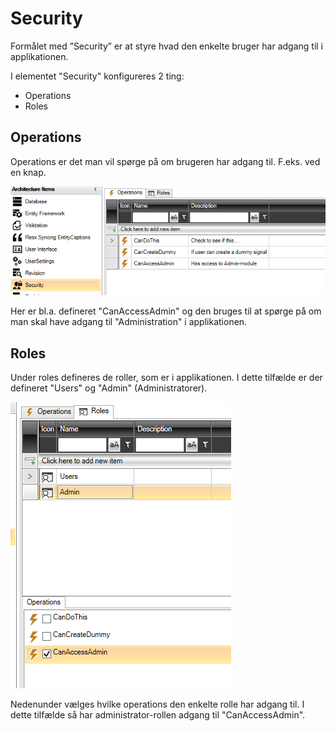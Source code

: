 # Security

Formålet med ”Security” er at styre hvad den enkelte bruger har adgang til i applikationen.

I elementet "Security" konfigureres 2 ting:

- Operations
- Roles

## Operations

Operations er det man vil spørge på om brugeren har adgang til. F.eks. ved en knap.

![Alt text](media/security.png)

Her er bl.a. defineret "CanAccessAdmin" og den bruges til at spørge på om man skal have adgang til "Administration" i applikationen.

## Roles

Under roles defineres de roller, som er i applikationen. I dette tilfælde er der defineret "Users" og "Admin" (Administratorer).

![Alt text](media/security-1.png)

Nedenunder vælges hvilke operations den enkelte rolle har adgang til.  I dette tilfælde så har administrator-rollen adgang til "CanAccessAdmin".
